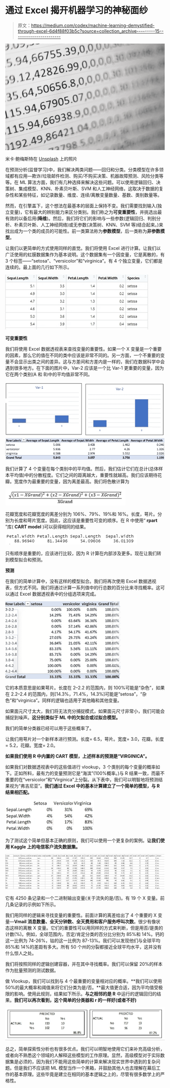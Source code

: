 # 通过 Excel 揭开机器学习的神秘面纱

> 原文：<https://medium.com/codex/machine-learning-demystified-through-excel-6d4f88f03b5c?source=collection_archive---------15----------------------->

![](img/b20851a53249f7a60e0029ba62a59d29.png)

米卡·鲍梅斯特在 [Unsplash](https://unsplash.com?utm_source=medium&utm_medium=referral) 上的照片

在预测分析(监督学习)中，我们解决两类问题——回归和分类。分类模型在许多领域都有应用—欺诈/垃圾邮件检测、购买/不购买决策、机器故障预测、风险分类等等。在 ML 算法方面，我们有几种选择来解决这些问题。可以使用逻辑回归、决策树、集成模型、KNN、朴素贝叶斯、SVM 和人工神经网络，这取决于数据的复杂性和某些特征，如记录数量、维度、连续/离散变量数量、基数、类别数量等。

然而，在引擎盖下，这个想法在最基本的层面上保持不变。我们需要找到输入(独立变量)，它有最大的辨别能力来区分类别。我们称之为**可变重要性**，并挑选出最有效的以备后用(**降维**)。然后，我们将它们的影响与一些参数(逻辑回归、判别分析、朴素贝叶斯、人工神经网络)或无参数(决策树、KNN、SVM 等)结合起来。)来找出成为一个类的成员的可能性。前一类算法称为**参数模型**，后一类称为**非参数模型**。

让我们以更简单的方式使用同样的直觉。我们将使用 Excel 进行计算。让我们以广泛使用的虹膜数据集作为基本说明。这个数据集有一个因变量，它是离散的，有 3 个标签——“setosa”、“versicolor”和“virginica”。有 4 个独立变量，它们都是连续的。最上面的几行如下所示。

![](img/0fd72e5770945837256c7a10a3988f8a.png)

**可变重要性**

我们将使用 Excel 数据透视表来查找变量的重要性。如果一个 X 变量是一个重要的因素，那么它的值在不同的类中应该是非常不同的。另一方面，一个不重要的变量不会显示出类之间的差异。这与方差间和方差内是一样的，我们在数据科学中会遇到很多地方。在下面的图片中，Var-2 应该是一个比 Var-1 更重要的变量，因为它在两个类别(A 和 B)中的平均值非常不同。

![](img/f796be556bc3d4ab9d43ac86a9b17192.png)![](img/6d1f22f92d64a4ec00897ee4073976c5.png)

我们计算了 4 个变量在每个类别中的平均值。然后，我们估计它们在总计(总体样本平均值)中的分散程度。它们之间的距离越大，重要性就越高。我们应该期待花瓣。宽度作为最重要的变量，因为离差最高。我们将色散计算为

![](img/0329d87e7bc5c2bb27f3d71ade35a7bb.png)

花瓣宽度和花瓣宽度的离差分别为 106%、79%、19%和 16%。长度，萼片。分别为长度和萼片宽度。因此，这应该是重要性可变的顺序。在 R 中使用“ **rpart** ”库( **CART model** )可以获得相同的结果。

![](img/ab105288eed0c893baf042a3bd782b96.png)

只有顺序是重要的，应该进行比较，因为 R 计算在内部涉及更多。现在让我们转到模型拟合和预测。

**预测**

在我们的简单计算中，没有这样的模型拟合。我们将再次使用 Excel 数据透视表，但方式不同。我们将通过计算一系列值中的行总数的百分比来寻找概率。这可以通过 Excel 数据透视表中的分组选项来完成。

![](img/48a6710c251b3bad5820feedd2814622.png)

它的本质意思是如果萼片。长度在 2–2.2 的范围内，则 100%可能是“杂色”，如果在 2.2–2.4 的范围内，则[14.3%，71.4%，14.3%]可能是“setosa”，“杂色”和“virginica”。同样的逻辑也适用于其他箱和其他变量。

如果面元尺寸太大，我们将无法充分捕捉模式，如果面元尺寸非常小，我们可能会捕捉到噪声。**这分别类似于 ML 中的欠拟合或过拟合模型。**

我们的简单分类器已经可以用于这些概率了。

让我们用萼片对一个新样本进行预测。长度= 6.5，萼片。宽度= 3.0，花瓣。长度= 5.2，花瓣。宽度= 2.0。

**如果我们使用 R 中内置的 CART 模型，上述样本的预测是“VIRGINICA”。**

如果我们对数据透视表中的这些值进行 vlookup，3 个类别的每个变量的概率如下。正如所料，最有力的变量预测它是“海滨”(100%概率。)与 R 结果一致，而最不重要的在“versicolor”和“Virginica”上分裂。从下表中，我们可以明智地将预测结果视为“弗吉尼亚”。**我们通过 Excel 中的基本计算建立了一个简单的模型，与 R 结果相匹配。**

![](img/a0532d260716a7fe4ace7f747ad19800.png)

为了测试这个简单但基本正确的原则，我们可以使用一个更复杂的案例。**让我们使用 Kaggle 上的电信客户流失数据集。**

![](img/48af9f587d7fce99ab662497332d5475.png)

它有 4250 条记录和一个二进制输出变量(关于流失的是/否)。有 19 个 X 变量。前几条记录的示例如下所示。

我们用同样的逻辑来寻找变量的重要性。前面计算的离差给出了 4 个重要的 X 变量—**Vmail 消息数量、全天分钟数、全天费用和客户服务呼叫次数**。很少有像状态这样的离散 X 变量。它们的重要性可以用同样的方式来判断，但是用否/是类的计数(%)。例如，全球范围内，否定/肯定分类的百分比分别为 85%和 14%。钙的这一比例为 74-26%，钴的这一比例为 87-13%。我们可以发现他们与全球平均 85%和 14%的差距有多大。所有 50 个州的分裂都接近全球平均水平，这并没有什么惊人之处。

我们将按照同样的逻辑创建容器，并在其中寻找概率。我们可以保留 20%的样本作为批量预测的测试数据。

做 Vlookup，我们可以找到与 4 个最重要的变量相对应的概率。**我们可以使用 50%的最大概率和阈值来将它们分类为是/否。**最大值更合适，因为平均值受极限的影响。使用此规则，结果如下所示。**与之相邻的是 R** 中运行的逻辑回归的结果。**我们可以再次看到，这个简单的分类器和 r 的一样好(或者不好)**

![](img/14838f07770fb7d6cf9c48937fb8903e.png)

总之，简单探索性分析也有很多优点。我们可以明智地使用它们来补充高级分析，或者向不熟悉这个领域的人解释这些模型的工作原理。显然，高级模型对于实际数据集是必须的，因为我们不能用这些简单的计算来解决现实世界中遇到的复杂问题。但是我们不应该把 ML 模型当作一个黑箱，并鼓励其他人也去理解在幕后工作的基本原理。这些毕竟是建立在相同的基本逻辑之上的，尽管有很多数学上的严格性。